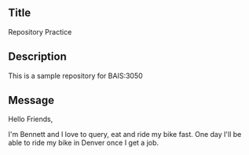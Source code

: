 ## Title
Repository Practice
## Description
This is a sample repository for BAIS:3050
## Message

Hello Friends,

I'm Bennett and I love to query, eat and ride my bike fast.
One day I'll be able to ride my bike in Denver once I get a job. 
